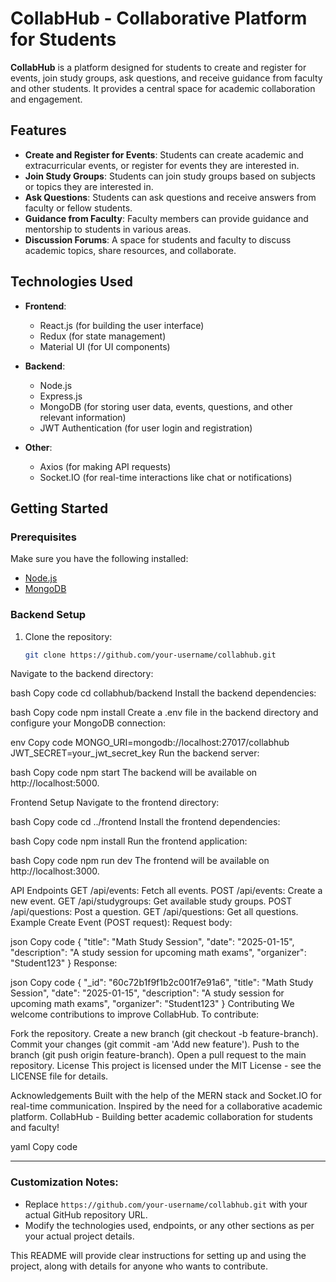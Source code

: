 # CollabHub - Collaborative Platform for Students

**CollabHub** is a platform designed for students to create and register for events, join study groups, ask questions, and receive guidance from faculty and other students. It provides a central space for academic collaboration and engagement.

## Features

- **Create and Register for Events**: Students can create academic and extracurricular events, or register for events they are interested in.
- **Join Study Groups**: Students can join study groups based on subjects or topics they are interested in.
- **Ask Questions**: Students can ask questions and receive answers from faculty or fellow students.
- **Guidance from Faculty**: Faculty members can provide guidance and mentorship to students in various areas.
- **Discussion Forums**: A space for students and faculty to discuss academic topics, share resources, and collaborate.

## Technologies Used

- **Frontend**:
  - React.js (for building the user interface)
  - Redux (for state management)
  - Material UI (for UI components)

- **Backend**:
  - Node.js
  - Express.js
  - MongoDB (for storing user data, events, questions, and other relevant information)
  - JWT Authentication (for user login and registration)

- **Other**:
  - Axios (for making API requests)
  - Socket.IO (for real-time interactions like chat or notifications)

## Getting Started

### Prerequisites

Make sure you have the following installed:

- [Node.js](https://nodejs.org/)
- [MongoDB](https://www.mongodb.com/)

### Backend Setup

1. Clone the repository:

   ```bash
   git clone https://github.com/your-username/collabhub.git
Navigate to the backend directory:

bash
Copy code
cd collabhub/backend
Install the backend dependencies:

bash
Copy code
npm install
Create a .env file in the backend directory and configure your MongoDB connection:

env
Copy code
MONGO_URI=mongodb://localhost:27017/collabhub
JWT_SECRET=your_jwt_secret_key
Run the backend server:

bash
Copy code
npm start
The backend will be available on http://localhost:5000.

Frontend Setup
Navigate to the frontend directory:

bash
Copy code
cd ../frontend
Install the frontend dependencies:

bash
Copy code
npm install
Run the frontend application:

bash
Copy code
npm run dev
The frontend will be available on http://localhost:3000.

API Endpoints
GET /api/events: Fetch all events.
POST /api/events: Create a new event.
GET /api/studygroups: Get available study groups.
POST /api/questions: Post a question.
GET /api/questions: Get all questions.
Example
Create Event (POST request):
Request body:

json
Copy code
{
  "title": "Math Study Session",
  "date": "2025-01-15",
  "description": "A study session for upcoming math exams",
  "organizer": "Student123"
}
Response:

json
Copy code
{
  "_id": "60c72b1f9f1b2c001f7e91a6",
  "title": "Math Study Session",
  "date": "2025-01-15",
  "description": "A study session for upcoming math exams",
  "organizer": "Student123"
}
Contributing
We welcome contributions to improve CollabHub. To contribute:

Fork the repository.
Create a new branch (git checkout -b feature-branch).
Commit your changes (git commit -am 'Add new feature').
Push to the branch (git push origin feature-branch).
Open a pull request to the main repository.
License
This project is licensed under the MIT License - see the LICENSE file for details.

Acknowledgements
Built with the help of the MERN stack and Socket.IO for real-time communication.
Inspired by the need for a collaborative academic platform.
CollabHub - Building better academic collaboration for students and faculty!

yaml
Copy code

---

### Customization Notes:
- Replace `https://github.com/your-username/collabhub.git` with your actual GitHub repository URL.
- Modify the technologies used, endpoints, or any other sections as per your actual project details.

This README will provide clear instructions for setting up and using the project, along with details for anyone who wants to contribute.


